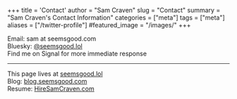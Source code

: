 +++
title = 'Contact'
author = "Sam Craven"
slug = "Contact"
summary = "Sam Craven's Contact Information"
categories = ["meta"]
tags = ["meta"]
aliases = ["/twitter-profile"]
#featured_image = "/images/"
+++

Email: sam at seemsgood.com   
Bluesky: [@seemsgood.lol](https://bsky.app/profile/seemsgood.lol)   
Find me on Signal for more immediate response

---

This page lives at [seemsgood.lol](https://seemsgood.lol)   
Blog: [blog.seemsgood.com](https://blog.seemsgood.com)   
Resume: [HireSamCraven.com](https://HireSamCraven.com)
